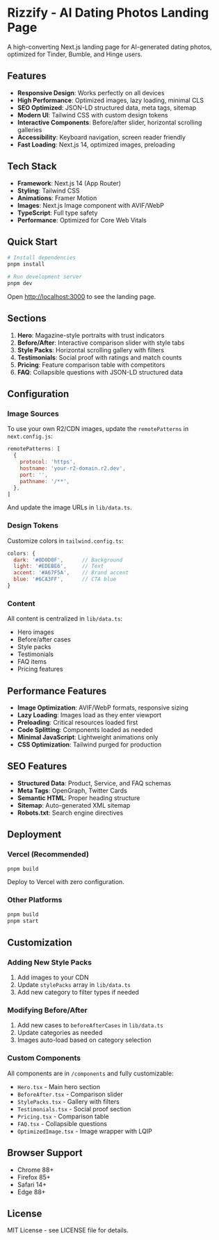 # Rizzify - AI Dating Photos Landing Page

A high-converting Next.js landing page for AI-generated dating photos, optimized for Tinder, Bumble, and Hinge users.

## Features

- **Responsive Design**: Works perfectly on all devices
- **High Performance**: Optimized images, lazy loading, minimal CLS
- **SEO Optimized**: JSON-LD structured data, meta tags, sitemap
- **Modern UI**: Tailwind CSS with custom design tokens
- **Interactive Components**: Before/after slider, horizontal scrolling galleries
- **Accessibility**: Keyboard navigation, screen reader friendly
- **Fast Loading**: Next.js 14, optimized images, preloading

## Tech Stack

- **Framework**: Next.js 14 (App Router)
- **Styling**: Tailwind CSS
- **Animations**: Framer Motion
- **Images**: Next.js Image component with AVIF/WebP
- **TypeScript**: Full type safety
- **Performance**: Optimized for Core Web Vitals

## Quick Start

```bash
# Install dependencies
pnpm install

# Run development server
pnpm dev
```

Open [http://localhost:3000](http://localhost:3000) to see the landing page.

## Sections

1. **Hero**: Magazine-style portraits with trust indicators
2. **Before/After**: Interactive comparison slider with style tabs
3. **Style Packs**: Horizontal scrolling gallery with filters
4. **Testimonials**: Social proof with ratings and match counts
5. **Pricing**: Feature comparison table with competitors
6. **FAQ**: Collapsible questions with JSON-LD structured data

## Configuration

### Image Sources

To use your own R2/CDN images, update the `remotePatterns` in `next.config.js`:

```js
remotePatterns: [
  {
    protocol: 'https',
    hostname: 'your-r2-domain.r2.dev',
    port: '',
    pathname: '/**',
  },
]
```

And update the image URLs in `lib/data.ts`.

### Design Tokens

Customize colors in `tailwind.config.ts`:

```js
colors: {
  dark: '#0D0D0F',      // Background
  light: '#EDEBE6',     // Text
  accent: '#A67F5A',    // Brand accent
  blue: '#6CA3FF',      // CTA blue
}
```

### Content

All content is centralized in `lib/data.ts`:
- Hero images
- Before/after cases
- Style packs
- Testimonials
- FAQ items
- Pricing features

## Performance Features

- **Image Optimization**: AVIF/WebP formats, responsive sizing
- **Lazy Loading**: Images load as they enter viewport
- **Preloading**: Critical resources loaded first
- **Code Splitting**: Components loaded as needed
- **Minimal JavaScript**: Lightweight animations only
- **CSS Optimization**: Tailwind purged for production

## SEO Features

- **Structured Data**: Product, Service, and FAQ schemas
- **Meta Tags**: OpenGraph, Twitter Cards
- **Semantic HTML**: Proper heading structure
- **Sitemap**: Auto-generated XML sitemap
- **Robots.txt**: Search engine directives

## Deployment

### Vercel (Recommended)

```bash
pnpm build
```

Deploy to Vercel with zero configuration.

### Other Platforms

```bash
pnpm build
pnpm start
```

## Customization

### Adding New Style Packs

1. Add images to your CDN
2. Update `stylePacks` array in `lib/data.ts`
3. Add new category to filter types if needed

### Modifying Before/After

1. Add new cases to `beforeAfterCases` in `lib/data.ts`
2. Update categories as needed
3. Images auto-load based on category selection

### Custom Components

All components are in `/components` and fully customizable:

- `Hero.tsx` - Main hero section
- `BeforeAfter.tsx` - Comparison slider
- `StylePacks.tsx` - Gallery with filters
- `Testimonials.tsx` - Social proof section
- `Pricing.tsx` - Comparison table
- `FAQ.tsx` - Collapsible questions
- `OptimizedImage.tsx` - Image wrapper with LQIP

## Browser Support

- Chrome 88+
- Firefox 85+
- Safari 14+
- Edge 88+

## License

MIT License - see LICENSE file for details.